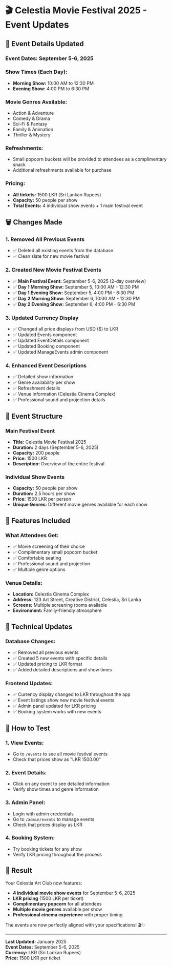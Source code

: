 # 🎬 Celestia Movie Festival 2025 - Event Updates

## 📅 **Event Details Updated**

### **Event Dates:** September 5-6, 2025

### **Show Times (Each Day):**
- **Morning Show:** 10:00 AM to 12:30 PM
- **Evening Show:** 4:00 PM to 6:30 PM

### **Movie Genres Available:**
- Action & Adventure
- Comedy & Drama
- Sci-Fi & Fantasy
- Family & Animation
- Thriller & Mystery

### **Refreshments:**
- Small popcorn buckets will be provided to attendees as a complimentary snack
- Additional refreshments available for purchase

### **Pricing:**
- **All tickets:** 1500 LKR (Sri Lankan Rupees)
- **Capacity:** 50 people per show
- **Total Events:** 4 individual show events + 1 main festival event

## 🗑️ **Changes Made**

### **1. Removed All Previous Events**
- ✅ Deleted all existing events from the database
- ✅ Clean slate for new movie festival

### **2. Created New Movie Festival Events**
- ✅ **Main Festival Event:** September 5-6, 2025 (2-day overview)
- ✅ **Day 1 Morning Show:** September 5, 10:00 AM - 12:30 PM
- ✅ **Day 1 Evening Show:** September 5, 4:00 PM - 6:30 PM
- ✅ **Day 2 Morning Show:** September 6, 10:00 AM - 12:30 PM
- ✅ **Day 2 Evening Show:** September 6, 4:00 PM - 6:30 PM

### **3. Updated Currency Display**
- ✅ Changed all price displays from USD ($) to LKR
- ✅ Updated Events component
- ✅ Updated EventDetails component
- ✅ Updated Booking component
- ✅ Updated ManageEvents admin component

### **4. Enhanced Event Descriptions**
- ✅ Detailed show information
- ✅ Genre availability per show
- ✅ Refreshment details
- ✅ Venue information (Celestia Cinema Complex)
- ✅ Professional sound and projection details

## 🎯 **Event Structure**

### **Main Festival Event**
- **Title:** Celestia Movie Festival 2025
- **Duration:** 2 days (September 5-6, 2025)
- **Capacity:** 200 people
- **Price:** 1500 LKR
- **Description:** Overview of the entire festival

### **Individual Show Events**
- **Capacity:** 50 people per show
- **Duration:** 2.5 hours per show
- **Price:** 1500 LKR per person
- **Unique Genres:** Different movie genres available for each show

## 🎨 **Features Included**

### **What Attendees Get:**
- ✅ Movie screening of their choice
- ✅ Complimentary small popcorn bucket
- ✅ Comfortable seating
- ✅ Professional sound and projection
- ✅ Multiple genre options

### **Venue Details:**
- **Location:** Celestia Cinema Complex
- **Address:** 123 Art Street, Creative District, Celestia, Sri Lanka
- **Screens:** Multiple screening rooms available
- **Environment:** Family-friendly atmosphere

## 🔧 **Technical Updates**

### **Database Changes:**
- ✅ Removed all previous events
- ✅ Created 5 new events with specific details
- ✅ Updated pricing to LKR format
- ✅ Added detailed descriptions and show times

### **Frontend Updates:**
- ✅ Currency display changed to LKR throughout the app
- ✅ Event listings show new movie festival events
- ✅ Admin panel updated for LKR pricing
- ✅ Booking system works with new events

## 📱 **How to Test**

### **1. View Events:**
- Go to `/events` to see all movie festival events
- Check that prices show as "LKR 1500.00"

### **2. Event Details:**
- Click on any event to see detailed information
- Verify show times and genre information

### **3. Admin Panel:**
- Login with admin credentials
- Go to `/admin/events` to manage events
- Check that prices display as LKR

### **4. Booking System:**
- Try booking tickets for any show
- Verify LKR pricing throughout the process

## 🎉 **Result**

Your Celestia Art Club now features:
- **4 individual movie show events** for September 5-6, 2025
- **LKR pricing** (1500 LKR per ticket)
- **Complimentary popcorn** for all attendees
- **Multiple movie genres** available per show
- **Professional cinema experience** with proper timing

The events are now perfectly aligned with your specifications! 🎬✨

---

**Last Updated:** January 2025  
**Event Dates:** September 5-6, 2025  
**Currency:** LKR (Sri Lankan Rupees)  
**Price:** 1500 LKR per ticket
